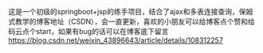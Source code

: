 这是一个初级的springboot+jsp的练手项目，结合了ajax和多表连接查询，保姆式教学的博客地址（CSDN），会一直更新，喜欢的小朋友可以给博客点个赞和给码云点个start，如果有bug的话可以在博客底下留言
https://blog.csdn.net/weixin_43896643/article/details/108312257
